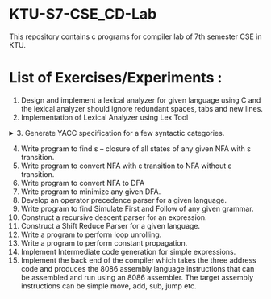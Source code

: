 # KTU-S7-CSE_CD-Lab
This repository contains c programs for compiler lab of 7th semester CSE in KTU.

# List of Exercises/Experiments :
1. Design and implement a lexical analyzer for given language using C and the lexical analyzer should ignore redundant spaces, tabs and new lines.
2. Implementation of Lexical Analyzer using Lex Tool
<details>
<summary>3. Generate YACC specification for a few syntactic categories.</summary><br>

  >  a) Program to recognize a valid arithmetic expression that uses operator +, – , * and /.<br>
     b) Program to recognize a valid variable which starts with a letter followed by any number of letters or digits.<br>
     c) Implementation of Calculator using LEX and YACC.<br>
     d) Convert the BNF rules into YACC form and write code to generate abstract syntax tree.<br>
</details>

4. Write program to find ε – closure of all states of any given NFA with ε transition.
5. Write program to convert NFA with ε transition to NFA without ε transition.
6. Write program to convert NFA to DFA
7. Write program to minimize any given DFA.
8. Develop an operator precedence parser for a given language.
9. Write program to find Simulate First and Follow of any given grammar.
10. Construct a recursive descent parser for an expression.
11. Construct a Shift Reduce Parser for a given language.
12. Write a program to perform loop unrolling.
13. Write a program to perform constant propagation.
14. Implement Intermediate code generation for simple expressions.
15. Implement the back end of the compiler which takes the three address code and produces the 8086 assembly language instructions that can be assembled and run using an 8086 assembler. The target assembly instructions can be simple move, add, sub, jump etc.
